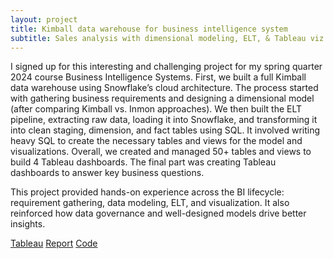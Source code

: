 ```yaml
---
layout: project
title: Kimball data warehouse for business intelligence system
subtitle: Sales analysis with dimensional modeling, ELT, & Tableau viz
---
```

I signed up for this interesting and challenging project for my spring quarter 2024 course Business Intelligence Systems. First, we built a full Kimball data warehouse using Snowflake’s cloud architecture. The process started with gathering business requirements and designing a dimensional model (after comparing Kimball vs. Inmon approaches). We then built the ELT pipeline, extracting raw data, loading it into Snowflake, and transforming it into clean staging, dimension, and fact tables using SQL. It involved writing heavy SQL to create the necessary tables and views for the model and visualizations. Overall, we created and managed 50+ tables and views to build 4 Tableau dashboards. The final part was creating Tableau dashboards to answer key business questions. 

This project provided hands-on experience across the BI lifecycle: requirement gathering, data modeling, ELT, and visualization. It also reinforced how data governance and well-designed models drive better insights.

<a href="https://tinyurl.com/y4sdce8u" target="_blank" class="button">Tableau</a>
<a href="/assets/projects/kimball_dw/IMT 577 Final Project - Team 2-1.pdf" target="_blank" class="button">Report</a>
<a href="https://github.com/jaivardhanschauhan/businessintelligence" target="_blank" class="button">Code</a>

